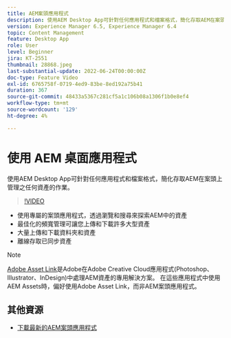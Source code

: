 ```yaml
---
title: AEM案頭應用程式
description: 使用AEM Desktop App可針對任何應用程式和檔案格式，簡化存取AEM在案頭上管理之任何資產的作業。
version: Experience Manager 6.5, Experience Manager 6.4
topic: Content Management
feature: Desktop App
role: User
level: Beginner
jira: KT-2551
thumbnail: 28868.jpeg
last-substantial-update: 2022-06-24T00:00:00Z
doc-type: Feature Video
exl-id: 6765758f-0719-4ed9-83be-8ed192a75b41
duration: 367
source-git-commit: 48433a5367c281cf5a1c106b08a1306f1b0e8ef4
workflow-type: tm+mt
source-wordcount: '129'
ht-degree: 4%

---
```


# 使用 AEM 桌面應用程式

使用AEM Desktop App可針對任何應用程式和檔案格式，簡化存取AEM在案頭上管理之任何資產的作業。

>[!VIDEO](https://video.tv.adobe.com/v/28868?quality=12&learn=on)

+ 使用專屬的案頭應用程式，透過瀏覽和搜尋來探索AEM中的資產
+ 最佳化的頻寬管理可讓您上傳和下載許多大型資產
+ 大量上傳和下載資料夾和資產
+ 離線存取已同步資產

>[!NOTE]
>
> [Adobe Asset Link](./adobe-asset-link.md)是Adobe在Adobe Creative Cloud應用程式(Photoshop、Illustrator、InDesign)中處理AEM資產的專用解決方案。 在這些應用程式中使用AEM Assets時，偏好使用Adobe Asset Link，而非AEM案頭應用程式。

## 其他資源

+ [下載最新的AEM案頭應用程式](https://experienceleague.adobe.com/docs/experience-manager-desktop-app/using/release-notes.html?lang=zh-Hant)
